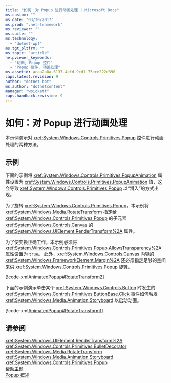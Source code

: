 ```yaml
---
title: "如何：对 Popup 进行动画处理 | Microsoft Docs"
ms.custom: ""
ms.date: "03/30/2017"
ms.prod: ".net-framework"
ms.reviewer: ""
ms.suite: ""
ms.technology: 
  - "dotnet-wpf"
ms.tgt_pltfrm: ""
ms.topic: "article"
helpviewer_keywords: 
  - "动画, Popup 控件"
  - "Popup 控件, 动画处理"
ms.assetid: acaa2a0a-6137-4efd-9cd1-75ece222e390
caps.latest.revision: 9
author: "dotnet-bot"
ms.author: "dotnetcontent"
manager: "wpickett"
caps.handback.revision: 9
---
```

# 如何：对 Popup 进行动画处理
本示例演示对 <xref:System.Windows.Controls.Primitives.Popup> 控件进行动画处理的两种方法。  
  
## 示例  
 下面的示例将 <xref:System.Windows.Controls.Primitives.PopupAnimation> 属性设置为 <xref:System.Windows.Controls.Primitives.PopupAnimation> 值，这会导致 <xref:System.Windows.Controls.Primitives.Popup> 以“滑入”的方式出现。  
  
 为了旋转 <xref:System.Windows.Controls.Primitives.Popup>，本示例将 <xref:System.Windows.Media.RotateTransform> 指定给 <xref:System.Windows.Controls.Primitives.Popup> 的子元素 <xref:System.Windows.Controls.Canvas> 的 <xref:System.Windows.UIElement.RenderTransform%2A> 属性。  
  
 为了使变换正确工作，本示例必须将 <xref:System.Windows.Controls.Primitives.Popup.AllowsTransparency%2A> 属性设置为 `true`。  此外，<xref:System.Windows.Controls.Canvas> 内容的 <xref:System.Windows.FrameworkElement.Margin%2A> 还必须指定足够的空间来供 <xref:System.Windows.Controls.Primitives.Popup> 旋转。  
  
 [!code-xml[AnimatedPopup#RotateTransform2](../../../../samples/snippets/csharp/VS_Snippets_Wpf/AnimatedPopup/CS/Window1.xaml#rotatetransform2)]  
  
 下面的示例演示单击某个 <xref:System.Windows.Controls.Button> 时发生的 <xref:System.Windows.Controls.Primitives.ButtonBase.Click> 事件如何触发 <xref:System.Windows.Media.Animation.Storyboard> 以启动动画。  
  
 [!code-xml[AnimatedPopup#RotateTransform1](../../../../samples/snippets/csharp/VS_Snippets_Wpf/AnimatedPopup/CS/Window1.xaml#rotatetransform1)]  
  
## 请参阅  
 <xref:System.Windows.UIElement.RenderTransform%2A>   
 <xref:System.Windows.Controls.Primitives.BulletDecorator>   
 <xref:System.Windows.Media.RotateTransform>   
 <xref:System.Windows.Media.Animation.Storyboard>   
 <xref:System.Windows.Controls.Primitives.Popup>   
 [帮助主题](../../../../docs/framework/wpf/controls/popup-how-to-topics.md)   
 [Popup 概述](../../../../docs/framework/wpf/controls/popup-overview.md)
